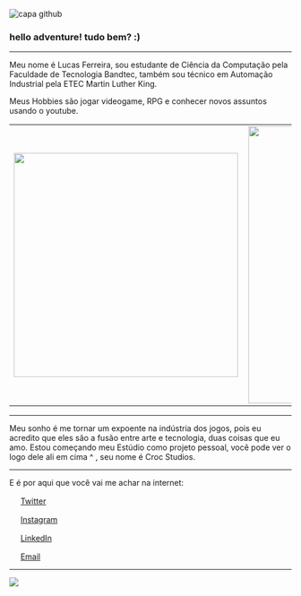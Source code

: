 ![capa github](https://github.com/lucas-ferreira-lf/lucas-ferreira-lf/blob/main/img/capaGithub.png)  


### hello adventure! tudo bem? :) 

---

Meu nome é Lucas Ferreira, sou estudante de Ciência da Computação pela Faculdade de Tecnologia Bandtec, também sou técnico em Automação Industrial pela ETEC Martin Luther King.

Meus Hobbies são jogar videogame, RPG e conhecer novos assuntos usando o youtube.

<center>
  <table>
    <tr>
        <td><img width="400px" align="left" src="https://github-readme-stats.vercel.app/api/top-langs/?username=lucasFerreiraLF&hide=html&layout=compact&theme=dracula" /></td>
        <td><img width="495px" align="left" src="https://github-readme-stats.vercel.app/api?username=lucasFerreiraLF&theme=dracula"/></td>
    </tr>   
  </table>
</center> 

---

Meu sonho é me tornar um expoente na indústria dos jogos, pois eu acredito que eles são a fusão entre arte e tecnologia, duas coisas que eu amo.
Estou começando meu Estúdio como projeto pessoal, você pode ver o logo dele ali em cima ^ , seu nome é Croc Studios.

---

E é por aqui que você vai me achar na internet: 

<a href="https://twitter.com/jovemdesmotiva"><img src="https://github.com/lucasFerreiraLF/lucasFerreiraLF/blob/main/img/twitter.png" width="16"></img></a> [Twitter](https://twitter.com/jovemdesmotiva)   

<a href="https://www.instagram.com/jovemdesmotivado/"><img src="https://github.com/lucasFerreiraLF/lucasFerreiraLF/blob/main/img/instagram.png" width="16"></img></a> [Instagram](https://www.instagram.com/jovemdesmotivado/)  

<a href="https://https://www.linkedin.com/in/lucas-ferreira-3a0a9717b/"><img src="https://github.com/lucasFerreiraLF/lucasFerreiraLF/blob/main/img/linkedin.png" width="16"></img></a> [LinkedIn](https://www.linkedin.com/in/lucas-ferreira-3a0a9717b/)  

<a href="mailto:lucas.ferreira057@bandtec.com.br"><img src="https://github.com/lucasFerreiraLF/lucasFerreiraLF/blob/main/img/email.png" width="16"></img></a> [Email](mailto:lucas.ferreira057@bandtec.com.br)  

---  

![](https://komarev.com/ghpvc/?username=lucasFerreiraLF&color=blue&style=flat)
